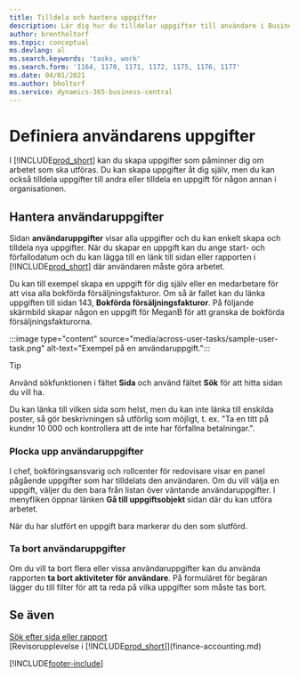 ```yaml
---
title: Tilldela och hantera uppgifter
description: Lär dig hur du tilldelar uppgifter till användare i Business Central – till exempel din revisor – samt hur du hämtar och slutför uppgifter.
author: brentholtorf
ms.topic: conceptual
ms.devlang: al
ms.search.keywords: 'tasks, work'
ms.search.form: '1164, 1170, 1171, 1172, 1175, 1176, 1177'
ms.date: 04/01/2021
ms.author: bholtorf
ms.service: dynamics-365-business-central
---
```

# <a name="define-user-tasks"></a>Definiera användarens uppgifter

I [!INCLUDE[prod_short](includes/prod_short.md)] kan du skapa uppgifter som påminner dig om arbetet som ska utföras. Du kan skapa uppgifter åt dig själv, men du kan också tilldela uppgifter till andra eller tilldela en uppgift för någon annan i organisationen.  

## <a name="managing-user-tasks"></a>Hantera användaruppgifter

Sidan **användaruppgifter** visar alla uppgifter och du kan enkelt skapa och tilldela nya uppgifter. När du skapar en uppgift kan du ange start- och förfallodatum och du kan lägga till en länk till sidan eller rapporten i [!INCLUDE[prod_short](includes/prod_short.md)] där användaren måste göra arbetet.  

Du kan till exempel skapa en uppgift för dig själv eller en medarbetare för att visa alla bokförda försäljningsfakturor. Om så är fallet kan du länka uppgiften till sidan 143, **Bokförda försäljningsfakturor**. På följande skärmbild skapar någon en uppgift för MeganB för att granska de bokförda försäljningsfakturorna.  

:::image type="content" source="media/across-user-tasks/sample-user-task.png" alt-text="Exempel på en användaruppgift.":::

> [!TIP]  
> Använd sökfunktionen i fältet **Sida** och använd fältet **Sök** för att hitta sidan du vill ha.  
>
> Du kan länka till vilken sida som helst, men du kan inte länka till enskilda poster, så gör beskrivningen så utförlig som möjligt, t. ex. "Ta en titt på kundnr 10 000 och kontrollera att de inte har förfallna betalningar.".

### <a name="picking-up-user-tasks"></a>Plocka upp användaruppgifter

I chef, bokföringsansvarig och rollcenter för redovisare visar en panel pågående uppgifter som har tilldelats den användaren. Om du vill välja en uppgift, väljer du den bara från listan över väntande användaruppgifter. I menyfliken öppnar länken **Gå till uppgiftsobjekt** sidan där du kan utföra arbetet.  

När du har slutfört en uppgift bara markerar du den som slutförd.  

### <a name="deleting-user-tasks"></a>Ta bort användaruppgifter

Om du vill ta bort flera eller vissa användaruppgifter kan du använda rapporten **ta bort aktiviteter för användare**. På formuläret för begäran lägger du till filter för att ta reda på vilka uppgifter som måste tas bort.  

## <a name="see-also"></a>Se även

[Sök efter sida eller rapport](ui-search.md)  
[Revisorupplevelse i [!INCLUDE[prod_short](includes/prod_short.md)]](finance-accounting.md)  


[!INCLUDE[footer-include](includes/footer-banner.md)]
